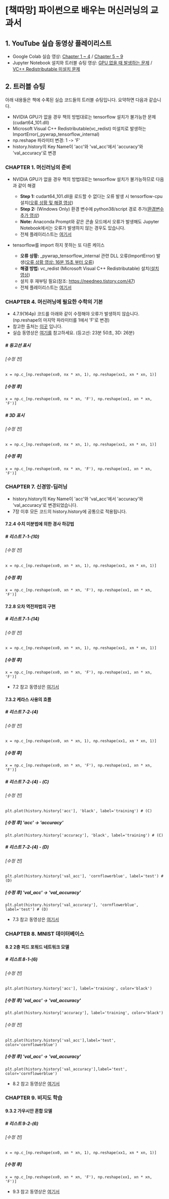 # [책따망] 파이썬으로 배우는 머신러닝의 교과서

## 1. YouTube 실습 동영상 플레이리스트
* Google Colab 실습 영상: [Chapter 1 ~ 4](https://www.youtube.com/playlist?list=PL3vETZ0d3GBwkKbCZlYB2Enbp96IOmonq) / [Chapter 5 ~ 9](https://www.youtube.com/playlist?list=PL3vETZ0d3GByvSUHfC49Tp38hOVDpznD1)
* Jupyter Notebook 설치와 트러블 슈팅 영상: [GPU 없을 때 발생하는 문제](https://www.youtube.com/playlist?list=PL3vETZ0d3GBz1p69OQn7dmO04yBIa0iXz) / [VC++ Redistributable 미설치 문제](https://www.youtube.com/playlist?list=PL3vETZ0d3GBwYfllUha6tVKo9U2Fsugy1)

## 2. 트러블 슈팅

아래 내용들은 책에 수록된 실습 코드들의 트러블 슈팅입니다.
요약하면 다음과 같습니다.
* NVIDIA GPU가 없을 경우 책의 방법대로는 tensorflow 설치가 불가능한 문제(cudart64_101.dll)
* Microsoft Visual C++ Redistributable(vc_redist) 미설치로 발생하는 ImportError(_pywrap_tensorflow_internal)
* np.reshape 파라미터 변경: 1 -> 'F'
* history.history의 Key Name이 'acc'와 'val_acc'에서 'accuracy'와 'val_accuracy'로 변경

### CHAPTER 1. 머신러닝의 준비

* NVIDIA GPU가 없을 경우 책의 방법대로는 tensorflow 설치가 불가능하므로 다음과 같이 해결
    * **Step 1:** cudart64_101.dll을 로드할 수 없다는 오류 발생 시 tensorflow-cpu 설치([오류 상황 및 해결 영상](https://youtu.be/sVSRIdJmYek))
    * **Step 2:** (Windows Only) 환경 변수에 python38/script 경로 추가([환경변수 추가 영상](https://youtu.be/iDPwSHIDKXg))
    * **Note:** Anaconda Prompt와 같은 콘솔 모드에서 오류가 발생해도 Jupyter Notebook에서는 오류가 발생하지 않는 경우도 있습니다.
    * 전체 플레이리스트는 [여기서](https://www.youtube.com/playlist?list=PL3vETZ0d3GBz1p69OQn7dmO04yBIa0iXz)

* tensorflow를 import 하지 못하는 또 다른 케이스
    * **오류 상황:** _pywrap_tensorflow_internal 관련 DLL 오류(ImportError) 발생([오류 상황 영상: 16분 15초 부터 오류](https://youtu.be/Huejvbsa30M))
    * **해결 방법:** vc_redist (Microsoft Visual C++ Redistributable) 설치([설치 영상](https://youtu.be/5dkUATZj4no))
    * 설치 후 재부팅 필요(참조: https://needneo.tistory.com/47)
    * 전체 플레이리스트는 [여기서](https://www.youtube.com/playlist?list=PL3vETZ0d3GBwYfllUha6tVKo9U2Fsugy1)


### CHAPTER 4. 머신러닝에 필요한 수학의 기본
* 4.7.9(164p) 코드를 아래와 같이 수정해야 오류가 발생하지 않습니다. (np.reshape의 마지막 파라미터를 1에서 'F'로 변경)
* 참고한 출처는 [이곳](https://qiita.com/hiroshim021/items/535489b965b022d109c7) 입니다.
* 실습 동영상은 [여기를](https://youtu.be/7_0AyhhUWVg) 참고하세요. (등고선: 23분 50초, 3D: 26분)

##### # 등고선 표시
###### [수정 전]
    x = np.c_[np.reshape(xx0, nx * xn, 1), np.reshape(xx1, xn * xn, 1)]
##### [수정 후]
    x = np.c_[np.reshape(xx0, nx * xn, 'F'), np.reshape(xx1, xn * xn, 'F')]

##### # 3D 표시
###### [수정 전]
    x = np.c_[np.reshape(xx0, nx * xn, 1), np.reshape(xx1, xn * xn, 1)]
##### [수정 후]
    x = np.c_[np.reshape(xx0, nx * xn, 'F'), np.reshape(xx1, xn * xn, 'F')]


### CHAPTER 7. 신경망-딥러닝

* history.history의 Key Name이 'acc'와 'val_acc'에서 'accuracy'와 'val_accuracy'로 변경되었습니다.
* 7장 이후 모든 코드의 history.history에 공통으로 적용됩니다.

#### 7.2.4 수치 미분법에 의한 경사 하강법
##### # 리스트 7-1-(10)
###### [수정 전]
    x = np.c_[np.reshape(xx0, xn * xn, 1), np.reshape(xx1, xn * xn, 1)]
##### [수정 후]
    x = np.c_[np.reshape(xx0, xn * xn, 'F'), np.reshape(xx1, xn * xn, 'F')]
 
#### 7.2.8 오차 역전파법의 구현
##### # 리스트 7-1-(14)
###### [수정 전]
    x = np.c_[np.reshape(xx0, xn * xn, 1), np.reshape(xx1, xn * xn, 1)]
##### [수정 후]
    x = np.c_[np.reshape(xx0, xn * xn, 'F'), np.reshape(xx1, xn * xn, 'F')]

* 7.2 참고 동영상은 [여기서](https://youtu.be/HwWtUxlFK8c)
 
#### 7.3.2 케라스 사용의 흐름
##### # 리스트 7-2-(4)
###### [수정 전]
    x = np.c_[np.reshape(xx0, xn * xn, 1), np.reshape(xx1, xn * xn, 1)]
##### [수정 후]
    x = np.c_[np.reshape(xx0, xn * xn, 'F'), np.reshape(xx1, xn * xn, 'F')]
 
##### # 리스트 7-2-(4) - (C)
###### [수정 전]
    plt.plot(history.history['acc'], 'black', label='training') # (C)
##### [수정 후] 'acc' -> 'accuracy'
    plt.plot(history.history['accuracy'], 'black', label='training') # (C)
 
##### # 리스트 7-2-(4) - (D)
###### [수정 전]
    plt.plot(history.history['val_acc'], 'cornflowerblue', label='test') # (D)
##### [수정 후] 'val_acc' -> 'val_accuracy'
    plt.plot(history.history['val_accuracy'], 'cornflowerblue', label='test') # (D)

* 7.3 참고 동영상은 [여기서](https://youtu.be/LndWb9rNpmQ)


### CHAPTER 8. MNIST 데이터베이스
 
#### 8.2 2층 피드 포워드 네트워크 모델
##### # 리스트 8-1-(6)
###### [수정 전]
    plt.plot(history.history['acc'], label='training', color='black')
##### [수정 후] 'val_acc' -> 'val_accuracy'
    plt.plot(history.history['accuracy'], label='training', color='black')

###### [수정 전]
    plt.plot(history.history['val_acc'],label='test', color='cornflowerblue')
##### [수정 후] 'val_acc' -> 'val_accuracy'
    plt.plot(history.history['val_accuracy'],label='test', color='cornflowerblue')
 
* 8.2 참고 동영상은 [여기서](https://youtu.be/GWDXrkFks44)


### CHAPTER 9. 비지도 학습
 
#### 9.3.2 가우시안 혼합 모델
##### # 리스트 9-2-(6)
###### [수정 전]
    x = np.c_[np.reshape(xx0, xn * xn, 1), np.reshape(xx1, xn * xn, 1)]
##### [수정 후]
    x = np.c_[np.reshape(xx0, xn * xn, 'F'), np.reshape(xx1, xn * xn, 'F')]

* 9.3 참고 동영상은 [여기서](https://youtu.be/2yqQ5YA5-9U)
